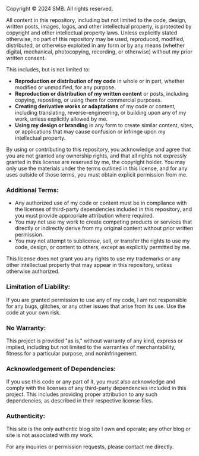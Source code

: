 Copyright © 2024 SMB. All rights reserved.

All content in this repository, including but not limited to the code, design, written posts, images, logos, and other intellectual property, is protected by copyright and other intellectual property laws. Unless explicitly stated otherwise, no part of this repository may be used, reproduced, modified, distributed, or otherwise exploited in any form or by any means (whether digital, mechanical, photocopying, recording, or otherwise) without my prior written consent.

This includes, but is not limited to:
- **Reproduction or distribution of my code** in whole or in part, whether modified or unmodified, for any purpose.
- **Reproduction or distribution of my written content** or posts, including copying, reposting, or using them for commercial purposes.
- **Creating derivative works or adaptations** of my code or content, including translating, reverse-engineering, or building upon any of my work, unless explicitly allowed by me.
- **Using my design or branding** in any form to create similar content, sites, or applications that may cause confusion or infringe upon my intellectual property.
  
By using or contributing to this repository, you acknowledge and agree that you are not granted any ownership rights, and that all rights not expressly granted in this license are reserved by me, the copyright holder. You may only use the materials under the terms outlined in this license, and for any uses outside of those terms, you must obtain explicit permission from me.

### Additional Terms:
- Any authorized use of my code or content must be in compliance with the licenses of third-party dependencies included in this repository, and you must provide appropriate attribution where required.
- You may not use my work to create competing products or services that directly or indirectly derive from my original content without prior written permission.
- You may not attempt to sublicense, sell, or transfer the rights to use my code, design, or content to others, except as explicitly permitted by me.

This license does not grant you any rights to use my trademarks or any other intellectual property that may appear in this repository, unless otherwise authorized.

### Limitation of Liability:
If you are granted permission to use any of my code, I am not responsible for any bugs, glitches, or any other issues that arise from its use. Use the code at your own risk.

### No Warranty:
This project is provided "as is," without warranty of any kind, express or implied, including but not limited to the warranties of merchantability, fitness for a particular purpose, and noninfringement.

### Acknowledgement of Dependencies:
If you use this code or any part of it, you must also acknowledge and comply with the licenses of any third-party dependencies included in this project. This includes providing proper attribution to any such dependencies, as described in their respective license files.

### Authenticity:
This site is the only authentic blog site I own and operate; any other blog or site is not associated with my work.

For any inquiries or permission requests, please contact me directly.
